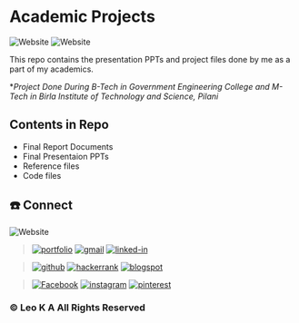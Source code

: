 # Academic Projects

<img alt="Website" src="https://img.shields.io/badge/owner-leoka-blue"> <img alt="Website" src="https://img.shields.io/badge/purpose-Academic Projects And Seminars-red">

This repo contains the presentation PPTs and project files done by me as a part of my academics.

**Project Done During B-Tech in Government Engineering College and M-Tech in Birla Institute of Technology and Science, Pilani*

## Contents in Repo
- Final Report Documents
- Final Presentaion PPTs
- Reference files
- Code files

## :phone: Connect

<img alt="Website" src="https://img.shields.io/website?url=https%3A%2F%2Fleoka1993.wixsite.com%2Fleoka">

> [![portfolio](https://img.shields.io/badge/Portfolio-5340ff?style=for-the-badge&logo=Google-chrome&logoColor=white)](https://leoka1993.wixsite.com/leoka) 
[![gmail](https://img.shields.io/badge/Gmail-D14836?style=for-the-badge&logo=Gmail&logoColor=white)](mailto:leo.ka1993@gmail.com)
[![linked-in](https://img.shields.io/badge/Linked_In-0077B5?style=for-the-badge&logo=LinkedIn&logoColor=white)](http://linkedin.com/in/leoka037)

>[![github](https://img.shields.io/badge/GitHub-000000?style=for-the-badge&logo=GitHub&logoColor=white)](https://github.com/LEOKA037)
[![hackerrank](https://img.shields.io/badge/hackerrank-006400?style=for-the-badge&logo=hackerrank&logoColor=white)](https://www.hackerrank.com/leo_ka1993)
[![blogspot](https://img.shields.io/badge/blogger-FFA500?style=for-the-badge&logo=blogger&logoColor=white)](http://sharetechknowledgebyleo.blogspot.com/)

>[![Facebook](https://img.shields.io/badge/Facebook-0077B5?style=for-the-badge&logo=Facebook&logoColor=white)](https://www.facebook.com/LEO.K.A.037)
[![instagram](https://img.shields.io/badge/Instagram-E4405F?style=for-the-badge&logo=instagram&logoColor=white)](https://instagram.com/leo____037)
[![pinterest](https://img.shields.io/badge/Pinterest-E4405F?style=for-the-badge&logo=pinterest&logoColor=white)](https://in.pinterest.com/leoka1993/)

### © Leo K A All Rights Reserved
